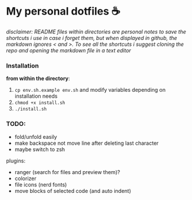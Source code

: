 # My personal dotfiles :coffee:

*disclaimer: README files within directories are personal notes to save the shortcuts i use in case i forget them, but when displayed in github, the markdown ignores \< and \>. To see all the shortcuts i suggest cloning the repo and opening the markdown file in a text editor*

### Installation

**from within the directory**:

1. `cp env.sh.example env.sh` and modify variables depending on installation needs
2. `chmod +x install.sh`
2. `./install.sh`

### TODO:
- fold/unfold easily 
- make backspace not move line after deleting last character
- maybe switch to zsh

plugins:
- ranger (search for files and preview them)?
- colorizer
- file icons (nerd fonts)
- move blocks of selected code (and auto indent)
